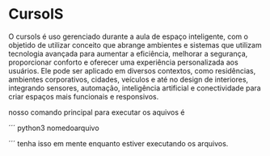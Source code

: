 # CursoIS 
O cursoIs é uso gerenciado durante a aula de espaço inteligente, com o objetido de utilizar conceito que abrange ambientes e sistemas que utilizam tecnologia avançada para aumentar a eficiência, melhorar a segurança, proporcionar conforto e oferecer uma experiência personalizada aos usuários. Ele pode ser aplicado em diversos contextos, como residências, ambientes corporativos, cidades, veículos e até no design de interiores, integrando sensores, automação, inteligência artificial e conectividade para criar espaços mais funcionais e responsivos.

nosso comando principal para executar os aquivos é 

´´´
python3 nomedoarquivo

´´´
tenha isso em mente enquanto estiver executando os arquivos.

